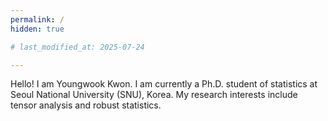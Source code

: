 ```yaml
---
permalink: /
hidden: true

# last_modified_at: 2025-07-24

---
```

Hello! I am Youngwook Kwon. I am currently a Ph.D. student of statistics at Seoul National University (SNU), Korea. My research interests include tensor analysis and robust statistics. 
